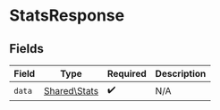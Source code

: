 # StatsResponse


## Fields

| Field                                        | Type                                         | Required                                     | Description                                  |
| -------------------------------------------- | -------------------------------------------- | -------------------------------------------- | -------------------------------------------- |
| `data`                                       | [Shared\Stats](../../Models/Shared/Stats.md) | :heavy_check_mark:                           | N/A                                          |